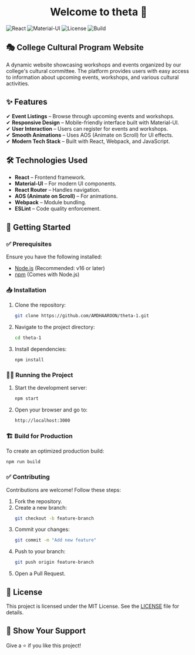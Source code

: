 <h1 align="center">Welcome to theta 👋</h1>

![React](https://img.shields.io/badge/React-18.3.1-blue.svg) ![Material-UI](https://img.shields.io/badge/Material--UI-6.1.4-blue.svg) ![License](https://img.shields.io/badge/License-MIT-green.svg) ![Build](https://img.shields.io/badge/Build-Passing-brightgreen.svg)

## 🎭 College Cultural Program Website

A dynamic website showcasing workshops and events organized by our college's cultural committee. The platform provides users with easy access to information about upcoming events, workshops, and various cultural activities.

## ✨ Features

✔ **Event Listings** – Browse through upcoming events and workshops.  
✔ **Responsive Design** – Mobile-friendly interface built with Material-UI.  
✔ **User Interaction** – Users can register for events and workshops.  
✔ **Smooth Animations** – Uses AOS (Animate on Scroll) for UI effects.  
✔ **Modern Tech Stack** – Built with React, Webpack, and JavaScript.

## 🛠 Technologies Used

- **React** – Frontend framework.
- **Material-UI** – For modern UI components.
- **React Router** – Handles navigation.
- **AOS (Animate on Scroll)** – For animations.
- **Webpack** – Module bundling.
- **ESLint** – Code quality enforcement.

## 🚀 Getting Started

### ✅ Prerequisites

Ensure you have the following installed:

- [Node.js](https://nodejs.org/) (Recommended: v16 or later)
- [npm](https://www.npmjs.com/) (Comes with Node.js)

### 📥 Installation

1. Clone the repository:
   ```sh
   git clone https://github.com/AMDHAAROON/theta-1.git
   ```
2. Navigate to the project directory:
   ```sh
   cd theta-1
   ```
3. Install dependencies:
   ```sh
   npm install
   ```

### 🏃‍♂️ Running the Project

1. Start the development server:
   ```sh
   npm start
   ```
2. Open your browser and go to:
   ```sh
   http://localhost:3000
   ```

### 🏗️ Build for Production

To create an optimized production build:

```sh
npm run build
```

### ✅ Contributing

Contributions are welcome! Follow these steps:

1. Fork the repository.
2. Create a new branch:
   ```sh
   git checkout -b feature-branch
   ```
3. Commit your changes:
   ```sh
   git commit -m "Add new feature"
   ```
4. Push to your branch:
   ```sh
   git push origin feature-branch
   ```
5. Open a Pull Request.

## 📄 License

This project is licensed under the MIT License. See the [LICENSE](LICENSE) file for details.

## 🌟 Show Your Support

Give a ⭐️ if you like this project!
